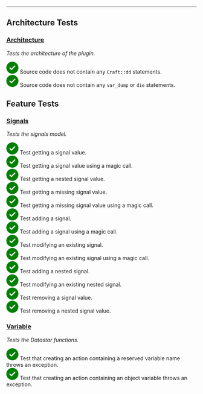 ---

## Architecture Tests

### [Architecture](tests/Architecture/ArchitectureTest.php)

_Tests the architecture of the plugin._

![Pass](https://raw.githubusercontent.com/putyourlightson/craft-generate-test-spec/main/icons/pass.svg) Source code does not contain any `Craft::dd` statements.  
![Pass](https://raw.githubusercontent.com/putyourlightson/craft-generate-test-spec/main/icons/pass.svg) Source code does not contain any `var_dump` or `die` statements.  

## Feature Tests

### [Signals](tests/Feature/SignalsTest.php)

_Tests the signals model._

![Pass](https://raw.githubusercontent.com/putyourlightson/craft-generate-test-spec/main/icons/pass.svg) Test getting a signal value.  
![Pass](https://raw.githubusercontent.com/putyourlightson/craft-generate-test-spec/main/icons/pass.svg) Test getting a signal value using a magic call.  
![Pass](https://raw.githubusercontent.com/putyourlightson/craft-generate-test-spec/main/icons/pass.svg) Test getting a nested signal value.  
![Pass](https://raw.githubusercontent.com/putyourlightson/craft-generate-test-spec/main/icons/pass.svg) Test getting a missing signal value.  
![Pass](https://raw.githubusercontent.com/putyourlightson/craft-generate-test-spec/main/icons/pass.svg) Test getting a missing signal value using a magic call.  
![Pass](https://raw.githubusercontent.com/putyourlightson/craft-generate-test-spec/main/icons/pass.svg) Test adding a signal.  
![Pass](https://raw.githubusercontent.com/putyourlightson/craft-generate-test-spec/main/icons/pass.svg) Test adding a signal using a magic call.  
![Pass](https://raw.githubusercontent.com/putyourlightson/craft-generate-test-spec/main/icons/pass.svg) Test modifying an existing signal.  
![Pass](https://raw.githubusercontent.com/putyourlightson/craft-generate-test-spec/main/icons/pass.svg) Test modifying an existing signal using a magic call.  
![Pass](https://raw.githubusercontent.com/putyourlightson/craft-generate-test-spec/main/icons/pass.svg) Test adding a nested signal.  
![Pass](https://raw.githubusercontent.com/putyourlightson/craft-generate-test-spec/main/icons/pass.svg) Test modifying an existing nested signal.  
![Pass](https://raw.githubusercontent.com/putyourlightson/craft-generate-test-spec/main/icons/pass.svg) Test removing a signal value.  
![Pass](https://raw.githubusercontent.com/putyourlightson/craft-generate-test-spec/main/icons/pass.svg) Test removing a nested signal value.  

### [Variable](tests/Feature/VariableTest.php)

_Tests the Datastar functions._

![Pass](https://raw.githubusercontent.com/putyourlightson/craft-generate-test-spec/main/icons/pass.svg) Test that creating an action containing a reserved variable name throws an exception.  
![Pass](https://raw.githubusercontent.com/putyourlightson/craft-generate-test-spec/main/icons/pass.svg) Test that creating an action containing an object variable throws an exception.  

